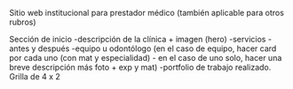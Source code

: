 Sitio web institucional para prestador médico (también aplicable para otros rubros)

Sección de inicio
-descripción de la clínica + imagen (hero)
-servicios
-antes y después
-equipo u odontólogo (en el caso de equipo, hacer card por cada uno (con mat y especialidad) - en el caso de uno solo, hacer una breve descripción más foto + exp y mat)
-portfolio de trabajo realizado. Grilla de 4 x 2
